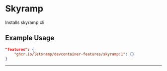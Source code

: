 
# Skyramp

Installs skyramp cli

## Example Usage

```json
"features": {
    "ghcr.io/letsramp/devcontainer-features/skyramp:1": {}
}
```

---

